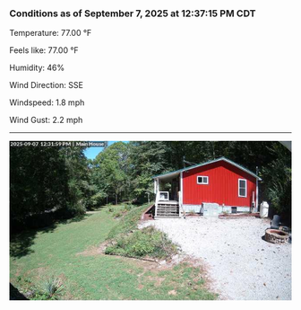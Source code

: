 ### Conditions as of September 7, 2025 at 12:37:15 PM CDT 

Temperature: 77.00 &deg;F

Feels like: 77.00 &deg;F

Humidity: 46%

Wind Direction: SSE

Windspeed: 1.8 mph

Wind Gust: 2.2 mph

---

<img src="./images/latest.jpeg"/>

